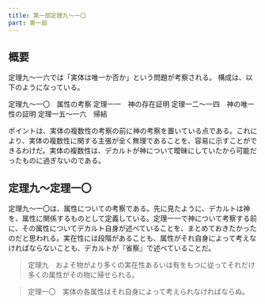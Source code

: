 ```yaml
---
title: 第一部定理九～一〇
part: 第一部
---
```

## 概要

定理九～一六では「実体は唯一か否か」という問題が考察される。
構成は、以下のようになっている。

定理九～一〇　属性の考察
定理一一　神の存在証明
定理一二～一四　神の唯一性の証明
定理一五～一六　帰結

ポイントは、実体の複数性の考察の前に神の考察を置いている点である。これにより、実体の複数性に関する主張が全く無理であることを、容易に示すことができるわけだ。実体の複数性は、デカルトが神について曖昧にしていたから可能だったものに過ぎないのである。

## 定理九～定理一〇

定理九～一〇は、属性についての考察である。先に見たように、デカルトは神を、属性に関係するものとして定義している。定理一一で神について考察する前に、その属性についてデカルト自身が述べていることを、まとめておきたかったのだと思われる。実在性には段階があることも、属性がそれ自身によって考えなければならないことも、デカルトが『省察』で述べていることだ。

>定理九　およそ物がより多くの実在性あるいは有をもつに従ってそれだけ多くの属性がその物に帰せられる。

>定理一〇　実体の各属性はそれ自身によって考えられなければならぬ。
